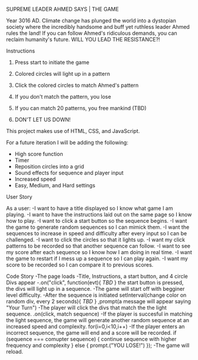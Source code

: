 SUPREME LEADER AHMED SAYS | THE GAME

Year 3016 AD. Climate change has plunged the world into a dystopian society where the incredibly handsome and buff yet ruthless leader Ahmed rules the land! If you can follow Ahmed's ridiculous demands, you can reclaim humanity's future. WILL YOU LEAD THE RESISTANCE?!

Instructions

1) Press start to initiate the game

2) Colored circles will light up in a pattern

3) Click the colored circles to match Ahmed's pattern

4) If you don't match the pattern, you lose

5) If you can match 20 patterns, you free mankind (TBD)

6) DON'T LET US DOWN!

This project makes use of HTML, CSS, and JavaScript.

For a future iteration I will be adding the following:

+ High score function
+ Timer
+ Reposition circles into a grid
+ Sound effects for sequence and player input
+ Increased speed
+ Easy, Medium, and Hard settings

User Story

As a user:
-I want to have a title displayed so I know what game I am playing.
-I want to have the instructions laid out on the same page so I know how to play.
-I want to click a start button so the sequence begins.
-I want the game to generate random sequences so I can mimick them.
-I want the sequences to increase in speed and difficulty after every input so I can be challenged.
-I want to click the circles so that it lights up.
-I want my click patterns to be recorded so that another sequence can follow.
-I want to see my score after each sequence so I know how I am doing in real time.
-I want the game to restart if I mess up a sequence so I can play again.
-I want my score to be recorded so I can compare it to previous scores.

Code Story
-The page loads
-Title, Instructions, a start button, and 4 circle Divs appear
-.on("click", function(evt){
*TBD*
} the start button is pressed, the divs will light up in a sequence.
-The game will start off with begginer level difficulty.
-After the sequence is initiated
setInterval(change color on random div, every 2 seconds){
*TBD*
}
,prompt(a message will appear saying "Your Turn")
-The player will click the divs that match the the light sequence. .on(click, match sequence)
-If the player is succesful in matching the light sequence, the game will generate another random sequence at an increased speed and complexity. for(i=0,i<10,i++)
-If the player enters an incorrect sequence, the game will end and a score will be recorded.
if (sequence === comupter sequence) {
continue sequence with higher frequency and complexity
} else {
prompt.("YOU LOSE!")
});
-The game will reload.
